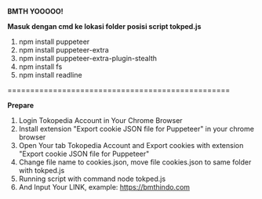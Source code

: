 **BMTH YOOOOO!**


**Masuk dengan cmd ke lokasi folder posisi script tokped.js**
1. npm install puppeteer
2. npm install puppeteer-extra
3. npm install puppeteer-extra-plugin-stealth
4. npm install fs
5. npm install readline



=================================================

**Prepare**

1. Login Tokopedia Account in Your Chrome Browser 
2. Install extension "Export cookie JSON file for Puppeteer" in your chrome browser
3. Open Your tab Tokopedia Account and Export cookies with extension "Export cookie JSON file for Puppeteer"
4. Change file name to cookies.json, move file cookies.json to same folder with tokped.js
5. Running script with command node tokped.js 
6. And Input Your LINK, example: https://bmthindo.com
